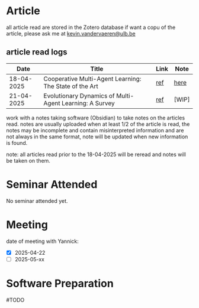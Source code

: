 # Article
all article read are stored in the Zotero database if want a copu of the article, please ask me at kevin.vandervaeren@ulb.be
## article read logs
|Date| Title |Link| Note
|-|-|-|-|
18-04-2025 | Cooperative Multi-Agent Learning: The State of the Art | [ref](http://link.springer.com/10.1007/s10458-005-2631-2) | [here](./../thesis-paper/notes_ref_paper/Cooperative%20Multi-Agent%20Learning%20The%20State%20of%20the%20Art.pdf)
| 21-04-2025 | Evolutionary Dynamics of Multi-Agent Learning: A Survey | [ref](https://jair.org/index.php/jair/article/view/10952) | [WIP]

work with a notes taking software (Obsidian) to take notes on the articles read. notes are usually uploaded when at least 1/2 of the article is read, the notes may be incomplete and contain misinterpreted information and are not always in the same format, note will be updated when new information is found. 


note: all articles read prior to the 18-04-2025 will be reread and notes will be taken on them.
# Seminar Attended
No seminar attended yet.


# Meeting
date of meeting with Yannick:
- [x] 2025-04-22
- [ ] 2025-05-xx

# Software Preparation
#TODO
